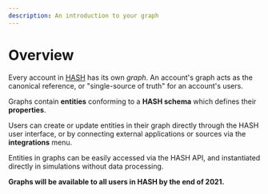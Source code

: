 ```yaml
---
description: An introduction to your graph
---
```


# Overview

Every account in [HASH](https://hash.ai) has its own _graph_. An account's graph acts as the canonical reference, or "single-source of truth" for an account's users.

Graphs contain **entities** conforming to a **HASH schema** which defines their **properties**.

Users can create or update entities in their graph directly through the HASH user interface, or by connecting external applications or sources via the **integrations** menu.

Entities in graphs can be easily accessed via the HASH API, and instantiated directly in simulations without data processing.

**Graphs will be available to all users in HASH by the end of 2021.**
